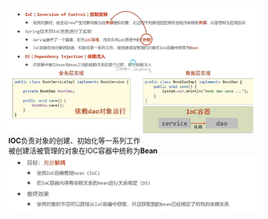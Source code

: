 ![alt text](<assets/5. 核心概念/image.png>)
**IOC**负责对象的创建、初始化等一系列工作 \
被创建活被管理的对象在IOC容器中统称为**Bean**
![alt text](<assets/5. 核心概念/image-1.png>)